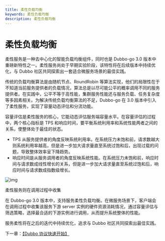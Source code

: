 ```yaml
---
title: 柔性负载均衡
keywords: 柔性负载均衡
description: 柔性负载均衡
---
```


# 柔性负载均衡



柔性服务是一种去中心化的智能负载均衡组件，同时也是 Dubbo-go 3.0 版本中重磅新特性之一。柔性服务尚处于早期实验阶段，该特性将在后续版本中持续优化，与 Dubbo 社区共同探索出一套适合微服务场景的最佳实践。

传统的负载均衡算法是由随机节点、RoundRobin 等算法实现，他们的局限性在于不知道当前服务提供者的负载情况，算法总是以尽可能公平的概率调用不同的服务提供者。在实践中，公平不等于高性能，集群服务性能还与服务负载、任务复杂度等多因素相关。为解决传统负载均衡算法的不足，Dubbo-go 在 3.0 版本中引入了柔性服务，实现了容量动态评估和分流功能。

容量评估是柔性服务的核心，它能动态评估服务端容量水平。在容量评估的过程中，两个核心指标是 TPS 和响应时间，要平衡系统利用率和系统性能两者之间的关系，使整体处于最佳的状态。

- TPS 从服务提供者的角度反映系统利用率。在系统压力未饱和前，请求数越大则系统利用率越高，但是进一步加大请求量直至系统过饱和后，出现过载的问题，导致整体效率呈下降趋势。
- 响应时间是从服务调用者的角度反映系统性能。在系统压力未饱和前，响应时间与请求数成线性增长的关系，但是进一步加大请求量直至系统过饱和后，响应时间与请求数成指数级增长。

![img](https://dubbogo.github.io/img/adaptive.png)


柔性服务则在调用过程中收集

在 Dubbo-go 3.0 版本中，支持服务柔性负载均衡。在微服务场景下，客户端会在调用过程中收集该服务下游 server 实例的硬件资源消耗情况，通过容量评估与筛选策略，选择最合适的下游实例进行调用，从而提升系统整体的性能。

服务柔性将在之后的迭代中持续优化，追求与 Dubbo 社区共同探索出最佳实践。




下一章：[【Dubbo 协议快速开始】](./quickstart_dubbo.html)